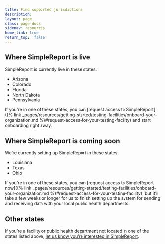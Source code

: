 ```yaml
---
title: Find supported jurisdictions
description:
layout: page
class: page-docs
sidenav: resources
home_link: true
return_top: 'false'
---
```


## Where SimpleReport is live
SimpleReport is currently live in these states:
- Arizona
- Colorado
- Florida
- North Dakota
- Pennsylvania

If you're in one of these states, you can [request access to SimpleReport]({% link _pages/resources/getting-started/testing-facilities/onboard-your-organization.md %}#request-access-for-your-testing-facility) and start onboarding right away.

## Where SimpleReport is coming soon
We’re currently setting up SimpleReport in these states:
- Louisiana
- Texas
- Ohio

If you're in one of these states, you can [request access to SimpleReport now]({% link _pages/resources/getting-started/testing-facilities/onboard-your-organization.md %}#request-access-for-your-testing-facility), but it’ll take a few weeks or longer for us to finish setting up the system for sending and receiving data with your local public health departments.

## Other states
If you’re a facility or public health department not located in one of the states listed above, [let us know you’re interested in SimpleReport](https://airtable.com/shrSICgnay65hoSJa).